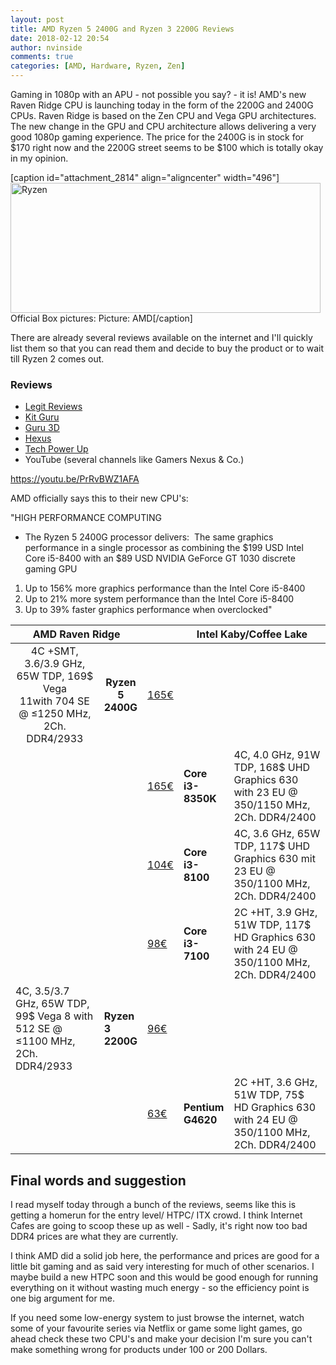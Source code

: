 ```yaml
---
layout: post
title: AMD Ryzen 5 2400G and Ryzen 3 2200G Reviews
date: 2018-02-12 20:54
author: nvinside
comments: true
categories: [AMD, Hardware, Ryzen, Zen]
---
```

Gaming in 1080p with an APU - not possible you say? - it is! AMD's new Raven Ridge CPU is launching today in the form of the 2200G and 2400G CPUs. Raven Ridge is based on the Zen CPU and Vega GPU architectures. The new change in the GPU and CPU architecture allows delivering a very good 1080p gaming experience. The price for the 2400G is in stock for $170 right now and the 2200G street seems to be $100 which is totally okay in my opinion.

[caption id="attachment_2814" align="aligncenter" width="496"]<img class="  wp-image-2814 aligncenter" src="https://chefkochblog.files.wordpress.com/2018/02/ryzen.jpeg" alt="Ryzen" width="496" height="208" /> Official Box pictures: Picture: AMD[/caption]

<!--more-->

There are already several reviews available on the internet and I'll quickly list them so that you can read them and decide to buy the product or to wait till Ryzen 2 comes out.

<h3>Reviews</h3>

<ul>
    <li><a href="http://www.legitreviews.com/amd-ryzen-5-2400g-mining-performance-nicehash-xmr-stak_202662" target="_blank" rel="noopener">Legit Reviews</a></li>
    <li><a href="https://www.kitguru.net/components/leo-waldock/amd-ryzen-5-2400g-and-ryzen-3-2200g-apus-code-name-raven-ridge/" target="_blank" rel="noopener">Kit Guru</a></li>
    <li><a href="https://www.guru3d.com/articles-pages/amd-ryzen-5-2400g-review,1.html" target="_blank" rel="noopener">Guru 3D</a></li>
    <li><a href="https://hexus.net/tech/reviews/cpu/114962-amd-ryzen-5-2400g-ryzen-3-2200g/" target="_blank" rel="noopener">Hexus</a></li>
    <li><a href="https://www.techpowerup.com/reviews/AMD/Ryzen_5_2400G_Vega_11/" target="_blank" rel="noopener">Tech Power Up</a></li>
    <li>YouTube (several channels like Gamers Nexus &amp; Co.)</li>
</ul>

https://youtu.be/PrRvBWZ1AFA

AMD officially says this to their new CPU's:

"HIGH PERFORMANCE COMPUTING

<ul>
    <li>The Ryzen 5 2400G processor delivers:  The same graphics performance in a single processor as combining the $199 USD Intel Core i5-8400 with an $89 USD NVIDIA GeForce GT 1030 discrete gaming GPU</li>
</ul>

<ol>
    <li>Up to 156% more graphics performance than the Intel Core i5-8400</li>
    <li>Up to 21% more system performance than the Intel Core i5-8400</li>
    <li>Up to 39% faster graphics performance when overclocked"</li>
</ol>

<table class="center news w90">
<thead>
<tr>
<th class="center" style="text-align:center;" colspan="2">AMD Raven Ridge</th>
<th class="center"></th>
<th class="center" style="text-align:center;" colspan="2">Intel Kaby/Coffee Lake</th>
</tr>
</thead>
<tbody>
<tr>
<td class="right" style="text-align:center;" width="32%"><span class="small">4C +SMT, 3.6/3.9 GHz, 65W TDP, 169$
Vega 11</span>with <span class="small">704 SE @ ≤1250 MHz, 2Ch. DDR4/2933</span></td>
<td class="center" style="text-align:center;" width="12%"><span class="highlight-red"><strong>Ryzen 5 2400G</strong></span></td>
<td class="center" style="text-align:center;" width="8%"><a href="https://geizhals.de/amd-ryzen-5-2400g-yd2400c5fbbox-a1758261.html" target="_blank" rel="noopener">165€</a></td>
<td class="center" style="text-align:center;" width="12%"></td>
<td class="left" style="text-align:center;" width="36%"></td>
</tr>
<tr class="cell2">
<td class="right"></td>
<td class="center"></td>
<td class="center"><a href="https://geizhals.de/intel-core-i3-8350k-bx80684i38350k-a1697354.html" target="_blank" rel="noopener">165€</a></td>
<td class="center"><span class="highlight-blue"><strong>Core i3-8350K</strong></span></td>
<td class="left"><span class="small">4C, 4.0 GHz, 91W TDP, 168$
UHD Graphics 630 with 23 EU @ 350/1150 MHz, 2Ch. DDR4/2400</span></td>
</tr>
<tr>
<td class="right"></td>
<td class="center"></td>
<td class="center"><a href="https://geizhals.de/intel-core-i3-8100-bx80684i38100-a1699931.html" target="_blank" rel="noopener">104€</a></td>
<td class="center"><span class="highlight-blue"><strong>Core i3-8100</strong></span></td>
<td class="left"><span class="small">4C, 3.6 GHz, 65W TDP, 117$
UHD Graphics 630 mit 23 EU @ 350/1100 MHz, 2Ch. DDR4/2400</span></td>
</tr>
<tr class="cell2">
<td class="right"></td>
<td class="center"></td>
<td class="center"><a href="https://geizhals.de/intel-core-i3-7100-bx80677i37100-a1557514.html" target="_blank" rel="noopener">98€</a></td>
<td class="center"><span class="highlight-blue"><strong>Core i3-7100</strong></span></td>
<td class="left"><span class="small">2C +HT, 3.9 GHz, 51W TDP, 117$
HD Graphics 630 with 24 EU @ 350/1100 MHz, 2Ch. DDR4/2400</span></td>
</tr>
<tr>
<td class="right"><span class="small">4C, 3.5/3.7 GHz, 65W TDP, 99$
Vega 8 with 512 SE @ ≤1100 MHz, 2Ch. DDR4/2933</span></td>
<td class="center"><span class="highlight-red"><strong>Ryzen 3 2200G</strong></span></td>
<td class="center"><a href="https://geizhals.de/amd-ryzen-3-2200g-yd2200c5fbbox-a1758349.html" target="_blank" rel="noopener">96€</a></td>
<td class="center"></td>
<td class="left"></td>
</tr>
<tr class="cell2">
<td class="right"></td>
<td class="center"></td>
<td class="center"><a href="https://geizhals.de/intel-pentium-gold-g4600-bx80677g4600-a1558358.html" target="_blank" rel="noopener">63€</a></td>
<td class="center"><span class="highlight-blue"><strong>Pentium G4620</strong></span></td>
<td class="left"><span class="small">2C +HT, 3.6 GHz, 51W TDP, 75$
HD Graphics 630 with 24 EU @ 350/1100 MHz, 2Ch. DDR4/2400</span></td>
</tr>
</tbody>
</table>

<h2>Final words and suggestion</h2>

I read myself today through a bunch of the reviews, seems like this is getting a homerun for the entry level/ HTPC/ ITX crowd. I think Internet Cafes are going to scoop these up as well - Sadly, it's right now too bad DDR4 prices are what they are currently.

I think AMD did a solid job here, the performance and prices are good for a little bit gaming and as said very interesting for much of other scenarios. I maybe build a new HTPC soon and this would be good enough for running everything on it without wasting much energy - so the efficiency point is one big argument for me.

If you need some low-energy system to just browse the internet, watch some of your favourite series via Netflix or game some light games, go ahead check these two CPU's and make your decision I'm sure you can't make something wrong for products under 100 or 200 Dollars.
